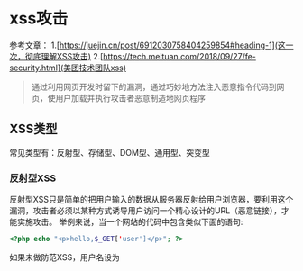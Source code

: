 # xss攻击
参考文章：
1.[https://juejin.cn/post/6912030758404259854#heading-1](这一次，彻底理解XSS攻击)
2.[https://tech.meituan.com/2018/09/27/fe-security.html](美团技术团队xss)

>通过利用网页开发时留下的漏洞，通过巧妙地方法注入恶意指令代码到网页，使用户加载并执行攻击者恶意制造地网页程序
## XSS类型
常见类型有：反射型、存储型、DOM型、通用型、突变型
### 反射型XSS
反射型XSS只是简单的把用户输入的数据从服务器反射给用户浏览器，要利用这个漏洞，攻击者必须以某种方式诱导用户访问一个精心设计的URL（恶意链接），才能实施攻击。
举例来说，当一个网站的代码中包含类似下面的语句:
~~~php
<?php echo "<p>hello,$_GET['user']</p>"; ?>
~~~
如果未做防范XSS，用户名设为<script>alert("xss")</script[](https://p3-juejin.byteimg.com/tos-cn-i-k3u1fbpfcp/b53bf56086cd48988872c80c6db8f5ba~tplv-k3u1fbpfcp-zoom-in-crop-mark%3A1304%3A0%3A0%3A0.awebp)>,则会执行预设好的JavaScript代码。

### 存储型
存储型（或 HTML 注入型/持久型）XSS 攻击最常发生在由社区内容驱动的网站或 Web 邮件网站，不需要特制的链接来执行。黑客仅仅需要提交 XSS 漏洞利用代码（反射型XSS通常只在url中）到一个网站上其他用户可能访问的地方。这些地区可能是博客评论，用户评论，留言板，聊天室，HTML 电子邮件，wikis，和其他的许多地方。一旦用户访问受感染的页，执行是自动的。

### DOM型
DOM型XSS是基于DOM文档对象模型的。对于浏览器来说，DOM文档就是一份XML文档，当有了这个标准的技术之后，通过JavaScript就可以轻松的访问DOM。当确认客户端代码中有DOM型XSS漏洞时，诱使(钓鱼)一名用户访问自己构造的URL，利用步骤和反射型很类似，但是唯一的区别就是，构造的URL参数不用发送到服务器端，可以达到绕过WAF、躲避服务端的检测效果。
攻击示例
~~~html
<html>
    <head>
        <title>DOM Based XSS Demo</title>
        <script>
        function xsstest()
        {
        var str = document.getElementById("input").value;
        document.getElementById("output").innerHTML = "<img
        src='"+str+"'></img>";
        }
        </script>
    </head>
    <body>
    <div id="output"></div>
    <input type="text" id="input" size=50 value="" />
    <input type="button" value="submit" onclick="xsstest()" />
    </body>
</html>
~~~
### 通用型
通用型XSS，也叫做UXSS或者Universal XSS，全称Universal Cross-Site Scripting。
上面三种XSS攻击的是因为客户端或服务端的代码开发不严谨等问题而存在漏洞的目标网站或者应用程序。这些攻击的先决条件是访问页面存在漏洞，但是UXSS是一种利用浏览器或者浏览器扩展漏洞来制造产生XSS的条件并执行代码的一种攻击类型。

### 突变型
如果用户所提供的富文本内容通过javascript代码进入innerHTML属性后，一些意外的变化会使得这个认定不再成立：浏览器的渲染引擎会将本来没有任何危害的HTML代码渲染成具有潜在危险的XSS攻击代码。
随后，该段攻击代码，可能会被JS代码中的其它一些流程输出到DOM中或是其它方式被再次渲染，从而导致XSS的执行。 这种由于HTML内容进入innerHTML后发生意外变化，而最终导致XSS的攻击流程。
攻击流程
​	将拼接的内容置于innerHTML这种操作，在现在的WEB应用代码中十分常见，常见的WEB应用中很多都使用了innerHTML属性，这将会导致潜在的mXSS攻击。从浏览器角度来讲，mXSS对三大主流浏览器（IE，CHROME，FIREFOX）均有影响。

## 防范措施
> xss攻击两个要素：攻击者提交了恶意代码2.浏览器执行了恶意代码

### 预防DOM型xss攻击
不可以将不可信的数据当作代码执行
* 使用.innerHTML和.outHTML、document.write()要特别小心，尽量使用.textContent .setAttribute()
* 内联事件监听器、标签href属性、js的eval setTimeout setInterval等都可以将字符串作为代码执行。尽量避免

### 过滤输入
如果由前端过滤输入，然后提交到后端的话。一旦攻击者绕过前端过滤，直接构造请求，就可以提交恶意代码了。所以后端应该执行过滤输入。
### 前端渲染
在前端渲染中，我们会明确的告诉浏览器：下面要设置的内容是文本（.innerText），还是属性（.setAttribute），还是样式 （.style）等等。浏览器不会被轻易的被欺骗，执行预期外的代码了。

* Javascript：可以使用textContent或者innerText的地方，尽量不使用innerHTML；
* query：可以使用text()得地方，尽量不使用html()；

或者可以进行纯前端渲染，将代码与数据分隔开

### 拼接HTML时进行转义
* HTML 转义是非常复杂的，在不同的情况下要采用不同的转义规则。如果采用了错误的转义规则，很有可能会埋下 XSS 隐患。
* 应当尽量避免自己写转义库，而应当采用成熟的、业界通用的转义库。